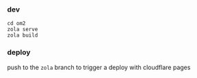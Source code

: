 ### dev
```
cd om2
zola serve
zola build
```

### deploy
push to the `zola` branch to trigger a deploy with cloudflare pages
